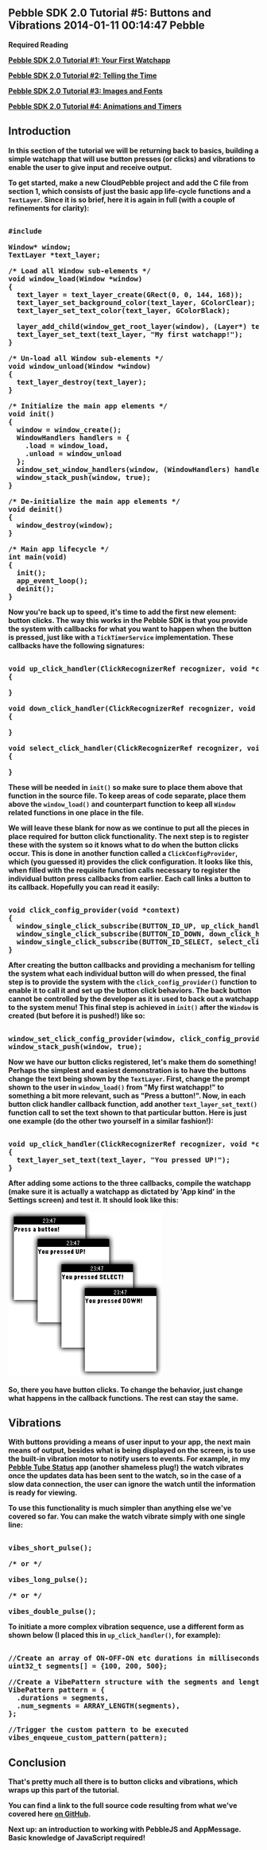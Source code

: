 Pebble SDK 2.0 Tutorial #5: Buttons and Vibrations
2014-01-11 00:14:47
Pebble
---

<strong>Required Reading

<a title="Pebble SDK 2.0 Tutorial #1: Your First Watchapp" href="http://ninedof.wordpress.com/2013/12/02/pebble-sdk-2-0-tutorial-1-your-first-watchapp/">Pebble SDK 2.0 Tutorial #1: Your First Watchapp</a>

<a title="Pebble SDK 2.0 Tutorial #2: Telling the Time." href="http://ninedof.wordpress.com/2013/12/18/pebble-sdk-2-0-tutorial-2-telling-the-time/">Pebble SDK 2.0 Tutorial #2: Telling the Time</a>

<a title="Pebble SDK 2.0 Tutorial #3: Images and Fonts" href="http://ninedof.wordpress.com/2013/12/22/pebble-sdk-2-0-tutorial-3-images-and-fonts/">Pebble SDK 2.0 Tutorial #3: Images and Fonts</a>

<a title="Pebble SDK 2.0 Tutorial #4: Animations and Timers" href="http://ninedof.wordpress.com/2013/12/29/pebble-sdk-2-0-tutorial-4-animations-and-timers/">Pebble SDK 2.0 Tutorial #4: Animations and Timers</a>

## Introduction

In this section of the tutorial we will be returning back to basics, building a simple watchapp that will use button presses (or clicks) and vibrations to enable the user to give input and receive output.

To get started, make a new CloudPebble project and add the C file from section 1, which consists of just the basic app life-cycle functions and a <code>TextLayer</code>. Since it is so brief, here it is again in full (with a couple of refinements for clarity):

<!-- language="cpp" -->
<pre><div class="code-block">
#include 

Window* window;
TextLayer *text_layer;

/* Load all Window sub-elements */
void window_load(Window *window)
{
  text_layer = text_layer_create(GRect(0, 0, 144, 168));
  text_layer_set_background_color(text_layer, GColorClear);
  text_layer_set_text_color(text_layer, GColorBlack);

  layer_add_child(window_get_root_layer(window), (Layer*) text_layer);
  text_layer_set_text(text_layer, "My first watchapp!");
}

/* Un-load all Window sub-elements */
void window_unload(Window *window)
{
  text_layer_destroy(text_layer);
}

/* Initialize the main app elements */
void init()
{
  window = window_create();
  WindowHandlers handlers = {
    .load = window_load,
    .unload = window_unload
  };
  window_set_window_handlers(window, (WindowHandlers) handlers);
  window_stack_push(window, true);
}

/* De-initialize the main app elements */
void deinit()
{
  window_destroy(window);
}

/* Main app lifecycle */
int main(void)
{
  init();
  app_event_loop();
  deinit();
}
</div></pre>

Now you're back up to speed, it's time to add the first new element: button clicks. The way this works in the Pebble SDK is that you provide the system with callbacks for what you want to happen when the button is pressed, just like with a <code>TickTimerService</code> implementation. These callbacks have the following signatures:

<!-- language="cpp" -->
<pre><div class="code-block">
void up_click_handler(ClickRecognizerRef recognizer, void *context)
{

}

void down_click_handler(ClickRecognizerRef recognizer, void *context)
{

}

void select_click_handler(ClickRecognizerRef recognizer, void *context)
{

}
</div></pre>

These will be needed in <code>init()</code> so make sure to place them above that function in the source file. To keep areas of code separate, place them above the <code>window_load()</code> and counterpart function to keep all <code>Window</code> related functions in one place in the file.

We will leave these blank for now as we continue to put all the pieces in place required for button click functionality. The next step is to register these with the system so it knows what to do when the button clicks occur. This is done in another function called a <code>ClickConfigProvider</code>, which (you guessed it) provides the click configuration. It looks like this, when filled with the requisite function calls necessary to register the individual button press callbacks from earlier. Each call links a button to its callback. Hopefully you can read it easily:

<!-- language="cpp" -->
<pre><div class="code-block">
void click_config_provider(void *context)
{
  window_single_click_subscribe(BUTTON_ID_UP, up_click_handler);
  window_single_click_subscribe(BUTTON_ID_DOWN, down_click_handler);
  window_single_click_subscribe(BUTTON_ID_SELECT, select_click_handler);
}
</div></pre>

After creating the button callbacks and providing a mechanism for telling the system what each individual button will do when pressed, the final step is to provide the system with the <code>click_config_provider()</code> function to enable it to call it and set up the button click behaviors. The back button cannot be controlled by the developer as it is used to back out a watchapp to the system menu! This final step is achieved in <code>init()</code> after the <code>Window</code> is created (but before it is pushed!) like so:

<!-- language="cpp" -->
<pre><div class="code-block">
window_set_click_config_provider(window, click_config_provider);
window_stack_push(window, true);
</div></pre>

Now we have our button clicks registered, let's make them do something! Perhaps the simplest and easiest demonstration is to have the buttons change the text being shown by the <code>TextLayer</code>. First, change the prompt shown to the user in <code>window_load()</code> from "My first watchapp!" to something a bit more relevant, such as "Press a button!". Now, in each button click handler callback function, add another <code>text_layer_set_text()</code> function call to set the text shown to that particular button. Here is just one example (do the other two yourself in a similar fashion!):

<!-- language="cpp" -->
<pre><div class="code-block">
void up_click_handler(ClickRecognizerRef recognizer, void *context)
{
  text_layer_set_text(text_layer, "You pressed UP!");
}
</div></pre>

After adding some actions to the three callbacks, compile the watchapp (make sure it is actually a watchapp as dictated by 'App kind' in the Settings screen) and test it. It should look like this:

![](/assets/import/media/2014/01/pressed.png)

So, there you have button clicks. To change the behavior, just change what happens in the callback functions. The rest can stay the same.

## Vibrations
With buttons providing a means of user input to your app, the next main means of output, besides what is being displayed on the screen, is to use the built-in vibration motor to notify users to events. For example, in my <a title="PTubeStatus: TFL Status on Your Wrist" href="http://ninedof.wordpress.com/2013/11/24/ptubestatus-tfl-status-on-your-wrist/">Pebble Tube Status</a> app (another shameless plug!) the watch vibrates once the updates data has been sent to the watch, so in the case of a slow data connection, the user can ignore the watch until the information is ready for viewing.

To use this functionality is much simpler than anything else we've covered so far. You can make the watch vibrate simply with one single line:

<!-- language="cpp" -->
<pre><div class="code-block">
vibes_short_pulse();

/* or */

vibes_long_pulse();

/* or */

vibes_double_pulse();
</div></pre>

To initiate a more complex vibration sequence, use a different form as shown below (I placed this in <code>up_click_handler()</code>, for example):

<!-- language="cpp" -->
<pre><div class="code-block">
//Create an array of ON-OFF-ON etc durations in milliseconds
uint32_t segments[] = {100, 200, 500};

//Create a VibePattern structure with the segments and length of the pattern as fields
VibePattern pattern = {
  .durations = segments,
  .num_segments = ARRAY_LENGTH(segments),
};

//Trigger the custom pattern to be executed
vibes_enqueue_custom_pattern(pattern);
</div></pre>

## Conclusion
That's pretty much all there is to button clicks and vibrations, which wraps up this part of the tutorial.

You can find a link to the full source code resulting from what we've covered here <a title="Source" href="https://github.com/C-D-Lewis/pebble-sdk2-tut-5">on GitHub</a>.

Next up: an introduction to working with PebbleJS and AppMessage. Basic knowledge of JavaScript required!
